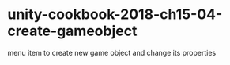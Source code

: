 # unity-cookbook-2018-ch15-04-create-gameobject

menu item to create new game object and change its properties
